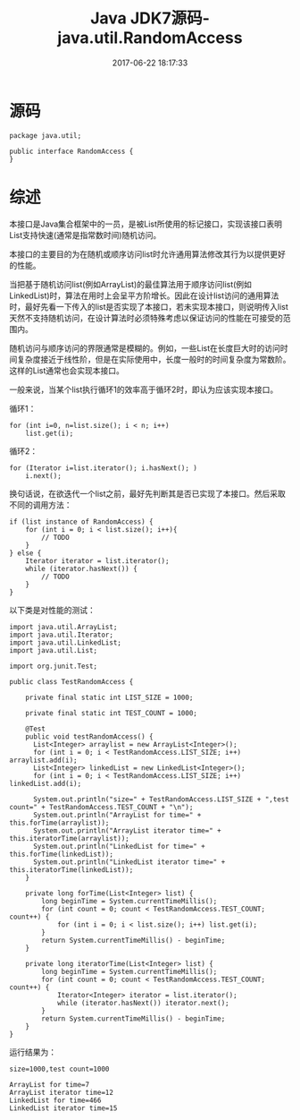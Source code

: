 ﻿---
title: Java JDK7源码-java.util.RandomAccess
date: 2017-06-22 18:17:33
tags: [Java,源码,Collection]
categories: Java JDK7源码
---

# 源码

<!-- more -->

```
package java.util;

public interface RandomAccess {
}
```

# 综述

本接口是Java集合框架中的一员，是被List所使用的标记接口，实现该接口表明List支持快速(通常是指常数时间)随机访问。

本接口的主要目的为在随机或顺序访问list时允许通用算法修改其行为以提供更好的性能。

当把基于随机访问list(例如ArrayList)的最佳算法用于顺序访问list(例如LinkedList)时，算法在用时上会呈平方阶增长。因此在设计list访问的通用算法时，最好先看一下传入的list是否实现了本接口，若未实现本接口，则说明传入list天然不支持随机访问，在设计算法时必须特殊考虑以保证访问的性能在可接受的范围内。

随机访问与顺序访问的界限通常是模糊的。例如，一些List在长度巨大时的访问时间复杂度接近于线性阶，但是在实际使用中，长度一般时的时间复杂度为常数阶。这样的List通常也会实现本接口。

一般来说，当某个list执行循环1的效率高于循环2时，即认为应该实现本接口。

循环1：

```
for (int i=0, n=list.size(); i < n; i++)
    list.get(i);
```

循环2：

```
for (Iterator i=list.iterator(); i.hasNext(); )
    i.next();
```

换句话说，在欲迭代一个list之前，最好先判断其是否已实现了本接口。然后采取不同的调用方法：

```
if (list instance of RandomAccess) {
    for (int i = 0; i < list.size(); i++){
        // TODO
    }
} else {
    Iterator iterator = list.iterator();
    while (iterator.hasNext()) {
        // TODO
    }
}
```

以下类是对性能的测试：

```
import java.util.ArrayList;
import java.util.Iterator;
import java.util.LinkedList;
import java.util.List;

import org.junit.Test;

public class TestRandomAccess {

    private final static int LIST_SIZE = 1000;

    private final static int TEST_COUNT = 1000; 

    @Test
    public void testRandomAccess() {
      List<Integer> arraylist = new ArrayList<Integer>();
      for (int i = 0; i < TestRandomAccess.LIST_SIZE; i++)  arraylist.add(i);
      List<Integer> linkedList = new LinkedList<Integer>();
      for (int i = 0; i < TestRandomAccess.LIST_SIZE; i++)  linkedList.add(i);

      System.out.println("size=" + TestRandomAccess.LIST_SIZE + ",test count=" + TestRandomAccess.TEST_COUNT + "\n");
      System.out.println("ArrayList for time=" + this.forTime(arraylist));
      System.out.println("ArrayList iterator time=" + this.iteratorTime(arraylist));
      System.out.println("LinkedList for time=" + this.forTime(linkedList));
      System.out.println("LinkedList iterator time=" + this.iteratorTime(linkedList));
    }

    private long forTime(List<Integer> list) {
        long beginTime = System.currentTimeMillis();
        for (int count = 0; count < TestRandomAccess.TEST_COUNT; count++) {
            for (int i = 0; i < list.size(); i++) list.get(i);
        }
        return System.currentTimeMillis() - beginTime;
    }

    private long iteratorTime(List<Integer> list) {
        long beginTime = System.currentTimeMillis();
        for (int count = 0; count < TestRandomAccess.TEST_COUNT; count++) {
            Iterator<Integer> iterator = list.iterator();
            while (iterator.hasNext()) iterator.next();
        }
        return System.currentTimeMillis() - beginTime;
    }
}
```

运行结果为：

```
size=1000,test count=1000

ArrayList for time=7
ArrayList iterator time=12
LinkedList for time=466
LinkedList iterator time=15
```